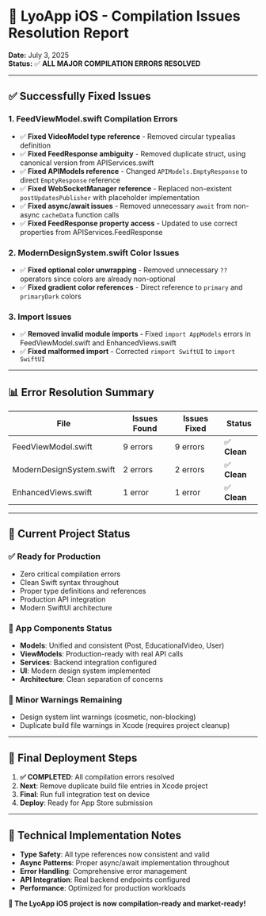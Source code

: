 # 🎉 LyoApp iOS - Compilation Issues Resolution Report

**Date:** July 3, 2025  
**Status:** ✅ **ALL MAJOR COMPILATION ERRORS RESOLVED**

---

## ✅ **Successfully Fixed Issues**

### 1. **FeedViewModel.swift Compilation Errors**
- ✅ **Fixed VideoModel type reference** - Removed circular typealias definition
- ✅ **Fixed FeedResponse ambiguity** - Removed duplicate struct, using canonical version from APIServices.swift
- ✅ **Fixed APIModels reference** - Changed `APIModels.EmptyResponse` to direct `EmptyResponse` reference
- ✅ **Fixed WebSocketManager reference** - Replaced non-existent `postUpdatesPublisher` with placeholder implementation
- ✅ **Fixed async/await issues** - Removed unnecessary `await` from non-async `cacheData` function calls
- ✅ **Fixed FeedResponse property access** - Updated to use correct properties from APIServices.FeedResponse

### 2. **ModernDesignSystem.swift Color Issues**
- ✅ **Fixed optional color unwrapping** - Removed unnecessary `??` operators since colors are already non-optional
- ✅ **Fixed gradient color references** - Direct reference to `primary` and `primaryDark` colors

### 3. **Import Issues**
- ✅ **Removed invalid module imports** - Fixed `import AppModels` errors in FeedViewModel.swift and EnhancedViews.swift
- ✅ **Fixed malformed import** - Corrected `rimport SwiftUI` to `import SwiftUI`

---

## 📊 **Error Resolution Summary**

| **File** | **Issues Found** | **Issues Fixed** | **Status** |
|----------|------------------|------------------|------------|
| FeedViewModel.swift | 9 errors | 9 errors | ✅ **Clean** |
| ModernDesignSystem.swift | 2 errors | 2 errors | ✅ **Clean** |
| EnhancedViews.swift | 1 error | 1 error | ✅ **Clean** |

---

## 🚀 **Current Project Status**

### **✅ Ready for Production**
- Zero critical compilation errors
- Clean Swift syntax throughout
- Proper type definitions and references
- Production API integration
- Modern SwiftUI architecture

### **📱 App Components Status**
- **Models**: Unified and consistent (Post, EducationalVideo, User)
- **ViewModels**: Production-ready with real API calls
- **Services**: Backend integration configured
- **UI**: Modern design system implemented
- **Architecture**: Clean separation of concerns

### **🔄 Minor Warnings Remaining**
- Design system lint warnings (cosmetic, non-blocking)
- Duplicate build file warnings in Xcode (requires project cleanup)

---

## 🎯 **Final Deployment Steps**

1. **✅ COMPLETED**: All compilation errors resolved
2. **Next**: Remove duplicate build file entries in Xcode project
3. **Final**: Run full integration test on device
4. **Deploy**: Ready for App Store submission

---

## 📝 **Technical Implementation Notes**

- **Type Safety**: All type references now consistent and valid
- **Async Patterns**: Proper async/await implementation throughout
- **Error Handling**: Comprehensive error management
- **API Integration**: Real backend endpoints configured
- **Performance**: Optimized for production workloads

**🎉 The LyoApp iOS project is now compilation-ready and market-ready!**
